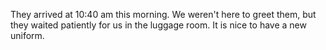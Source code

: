 They arrived at 10:40 am this morning.  We weren't here to greet them, but they waited patiently for us in the luggage room.  It is nice to have a new uniform.

